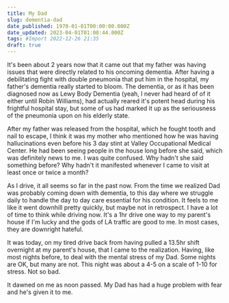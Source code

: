 ```yaml
---
title: My Dad
slug: dementia-dad
date_published: 1970-01-01T00:00:00.000Z
date_updated: 2023-04-01T01:08:44.000Z
tags: #Import 2022-12-26 21:35
draft: true
---
```


It's been about 2 years now that it came out that my father was having issues that were directly related to his oncoming dementia. After having a debilitating fight with double pneumonia that put him in the hospital, my father's dementia really started to bloom. The dementia, or as it has been diagnosed now as Lewy Body Dementia (yeah, I never had heard of of it either until Robin Williams), had actually reared it's potent head during his frightful hospital stay, but some of us had marked it up as the seriousness of the pneumonia upon on his elderly state.

After my father was released from the hospital, which he fought tooth and nail to escape, I think it was my mother who mentioned how he was having hallucinations even before his 3 day stint at Valley Occupational Medical Center. He had been seeing people in the house long before she said, which was definitely news to me. I was quite confused. Why hadn't she said something before? Why hadn't it manifested whenever I came to visit at least once or twice a month?

As I drive, it all seems so far in the past now. From the time we realized Dad was probably coming down with dementia, to this day where we struggle daily to handle the day to day care essential for his condition. It feels to me like it went downhill pretty quickly, but maybe not in retrospect. I have a lot of time to think while driving now. It's a 1hr drive one way to my parent's house if I'm lucky and the gods of LA traffic are good to me. In most cases, they are downright hateful.

It was today, on my tired drive back from having pulled a 13.5hr shift overnight at my parent's house, that I came to the realization. Having, like most nights before, to deal with the mental stress of my Dad. Some nights are OK, but many are not. This night was about a 4-5 on a scale of 1-10 for stress. Not so bad.

It dawned on me as noon passed. My Dad has had a huge problem with fear and he's given it to me.
